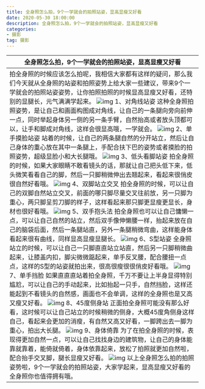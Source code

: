 ```yaml
---
title: 全身照怎么拍，9个一学就会的拍照站姿，显高显瘦又好看
date: 2020-05-30 18:00:00
description: 全身照怎么拍，9个一学就会的拍照站姿，显高显瘦又好看
categories:
- 摄影
tag: 摄影
---
```


| 全身照怎么拍，9个一学就会的拍照站姿，显高显瘦又好看          |
| ------------------------------------------------------------ |
| 拍全身照的时候应该怎么拍呢，我相信大家都有这样的疑问，那么我们今天就从全身照的站姿和拍照姿势上给大家一些建议，带来9个一学就会的拍照站姿姿势，让你拍照拍照的时候显高显瘦又好看，还特别的显腿长，元气满满学起来。  ![img](http://p3.pstatp.com/large/pgc-image/80b8a56914aa4738af136a8066826363)   ️1、对角线站姿 这种全身照拍照姿势，是让自己和画面构图成对角线，让自己的一条腿向旁向前伸一点，同时举起身体另一侧的另一条手臂，自然抬高或者放头顶都可以，让手和脚成对角线，这样会很显高哦，一学就会。  ![img](http://p1.pstatp.com/large/pgc-image/e04b3cd857114ac99f51fb756efb2cf7)   2、单手摸脸站姿 站着的时候，让自己的两条腿自然的分开站立，然后让自己身体的重心放在其中一条腿上，手配合扶下巴的姿势或者摸脸的拍照姿势，超级显脸小和大长腿哦。  ![img](http://p3.pstatp.com/large/pgc-image/abb38036261f4a938060e6295c7a08d6)   ️3、低头看脚站姿 拍全身照的时候，如果大家眼睛不敢看镜头的话，那就让自己把头低下来，低头微笑看看自己的脚，然后一只脚稍微伸出去翘起来，看起来很俏皮很自然好看哦。  ![img](http://p9.pstatp.com/large/pgc-image/b22b85629d524bfbbf489492cae7e477)   ️4、双脚站立交叉 拍全身照的时候，可以让自己的双脚自然站立交叉，前面的哪只脚尽量交叉往前放，另一只脚为重心，两只脚呈剪刀脚的样子，这样看起来那只脚更显瘦更显长，身材也很好看哦。  ![img](http://p3.pstatp.com/large/pgc-image/e8b28a636aa2457ea922618b403f973b)   5️、双手抱头法 拍全身照也可以让自己慵懒一点，可以让自己自然的站立，然后双手像伸懒腰一样，抬起来放在自己的脑袋后面，然后一条腿站直，另外一条腿稍微弯曲，这样能身体看起来很有曲线，同样显高显瘦显腿长。  ![img](http://p3.pstatp.com/large/pgc-image/5432d9d2a6974c13b96c27014424be85)   6️、S型站姿 全身照站立的时候，可以让自己一只脚直直站立站直，然后另一只脚稍微曲起来，让膝盖内扣，脚尖微微踮起来，单手反叉腰，配合腰扭一点点，这样的S型的站姿就拍出来，很高很瘦很很俏皮好看哦。  ![img](http://p1.pstatp.com/large/pgc-image/4643eeef046249e697d8a6813772c19e)   ️7、单手挡脸 如果直直直站着拍全身照，千万不要让上半身显得特别尴尬，可以让自己的手动起来，比如抬起一只手，自然挡脸，这样还能起到不看镜头的自然感，画面也不会单调，这样的全身照也是又高又瘦又好看。  ![img](http://p3.pstatp.com/large/pgc-image/35b2805c6edb4213b037b3218bdd9ea7)   ️8、45度侧身站 正面拍全身照可能没有那么好看，这时候可以让自己站立的时候稍微的侧身，大概45度角侧身这样自己，看起来会更加的消瘦，有自然又高又好看，一脚跨出去一脚为重心，拍出大长腿。  ![img](http://p3.pstatp.com/large/pgc-image/591bf620e2ae407bbde5d1cc5ba6716a)   9、身体倚靠 为了在拍全身照的时候，表现得更加自然一点，可以让自己找找身边的建筑物，让自己的身体能靠就靠着，能倚就倚着，身体依靠起来，放松了拍照就更加自然啦，配合抬手交叉脚，腿长显瘦又好看。  ![img](http://p3.pstatp.com/large/pgc-image/17a2f636b0054d0d96075e262f11fadb)   ️以上全身照怎么拍的拍照姿势啦，9个一学就会的拍照站姿，大家学起来，显高显瘦又好看的全身照你也值得拥有哦。 |